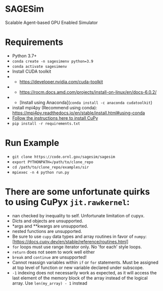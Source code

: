 # SAGESim

Scalable Agent-based GPU Enabled Simulator

# Requirements

 - Python 3.7+
 - `conda create -n sagesimenv python=3.9`
 - `conda activate sagesimenv`
 - Install CUDA toolkit
 - - https://developer.nvidia.com/cuda-toolkit
 - - https://rocm.docs.amd.com/projects/install-on-linux/en/docs-6.0.2/
 - - [Install using Anaconda](`conda install -c anaconda cudatoolkit`)
 - install mpi4py (Recommend using conda): https://mpi4py.readthedocs.io/en/stable/install.html#using-conda
 - [Follow the instructions here to install CuPy](https://docs.cupy.dev/en/stable/install.html)
 - `pip install -r requirements.txt`
 
# Run Example

 - `git clone https://code.ornl.gov/sagesim/sagesim`
 - `export PYTHONPATH=/path/to/clone_repo`
 - `cd /path/to/clone_repo/examples/sir`
 - `mpiexec -n 4 python run.py`


# There are some unfortunate quirks to using CuPyx `jit.rawkernel`:
 - nan checked by inequality to self. Unfortunate limitation of cupyx.
 - Dicts and objects are unsupported.
 - *args and **kwargs are unsupported.
 - nested functions are unsupported.
 - Be sure to use `cupy` data types and array routines in favor of `numpy`: [https://docs.cupy.dev/en/stable/reference/routines.html]
 - `for` loops must use range iterator only. No 'for each' style loops.
 - `return` does not seem to work well either
 - `break` and `continue` are unsupported!
 - Cannot reassign variables within `if` or `for` statements. Must be assigned at top level of function or new variable declared under subscope.
 -  `-1` indexing does not necessarily work as expected, as it will access the last element of the memory block of the array instead of the logical array. Use `len(my_array) - 1` instead
